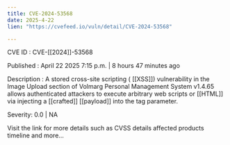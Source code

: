 ```yaml
---
title: CVE-2024-53568
date: 2025-4-22
lien: "https://cvefeed.io/vuln/detail/CVE-2024-53568"

---
```


CVE ID : CVE-[[2024]]-53568

Published :  April 22
2025
7:15 p.m. | 8 hours
47 minutes ago

Description : A stored cross-site scripting ( [[XSS]]) vulnerability in the Image Upload section of Volmarg Personal Management System v1.4.65 allows authenticated attackers to execute arbitrary web scripts or  [[HTML]] via injecting a  [[crafted]]  [[payload]] into the tag parameter.

Severity: 0.0 | NA

Visit the link for more details
such as CVSS details
affected products
timeline
and more...
